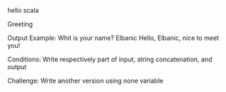 hello scala

Greeting

Output Example:
	Whit is your name? Elbanic
	Hello, Elbanic, nice to meet you!

Conditions:
	Write respectively part of input, string concatenation, and output

Challenge:
	Write another version using none variable
